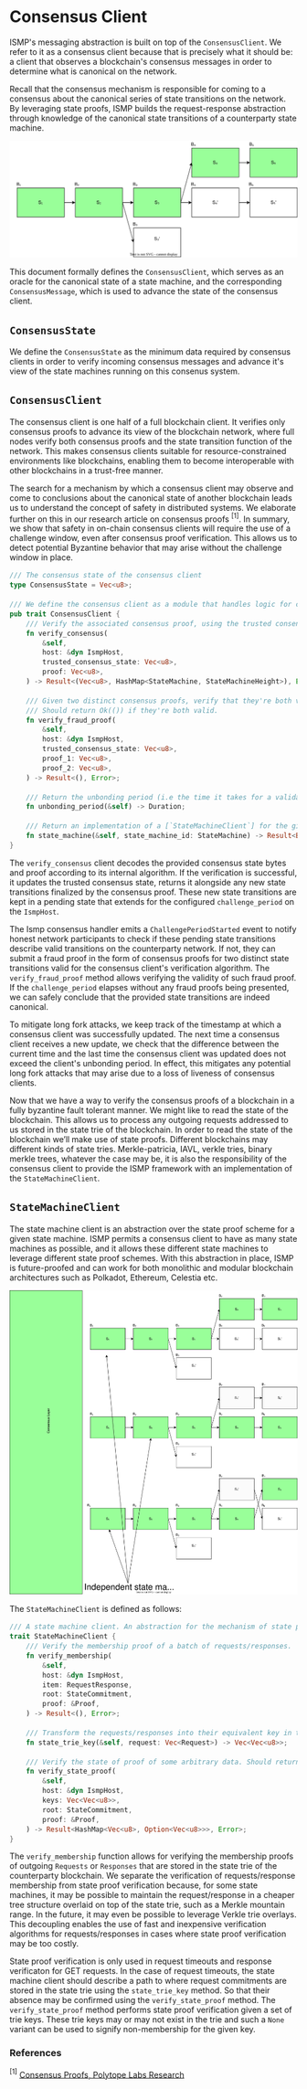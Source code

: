 # Consensus Client

ISMP's messaging abstraction is built on top of the `ConsensusClient`. We refer to it as a consensus client because that is precisely what it should be: a client that observes a blockchain's consensus messages in order to determine what is canonical on the network.

Recall that the consensus mechanism is responsible for coming to a consensus about the canonical series of state transitions on the network. By leveraging state proofs, ISMP builds the request-response abstraction through knowledge of the canonical state transitions of a counterparty state machine.

![consensus](./assets/consensus.svg)

This document formally defines the `ConsensusClient`, which serves as an oracle for the canonical state of a state machine, and the corresponding `ConsensusMessage`, which is used to advance the state of the consensus client.


## `ConsensusState`

We define the `ConsensusState` as the minimum data required by consensus clients in order to verify incoming consensus messages and advance it's view of the state machines running on this consenus system.


## `ConsensusClient`

The consensus client is one half of a full blockchain client. It verifies only consensus proofs to advance its view of the blockchain network, where full nodes verify both consensus proofs and the state transition function of the network. This makes consensus clients suitable for resource-constrained environments like blockchains, enabling them to become interoperable with other blockchains in a trust-free manner.

The search for a mechanism by which a consensus client may observe and come to conclusions about the canonical state of another blockchain leads us to understand the concept of safety in distributed systems. We elaborate further on this in our research article on consensus proofs $^{[1]}$. In summary, we show that safety in on-chain consensus clients will require the use of a challenge window, even after consensus proof verification. This allows us to detect potential Byzantine behavior that may arise without the challenge window in place.


```rust
/// The consensus state of the consensus client
type ConsensusState = Vec<u8>;

/// We define the consensus client as a module that handles logic for consensus & fraud proof verification,
pub trait ConsensusClient {
    /// Verify the associated consensus proof, using the trusted consensus state.
    fn verify_consensus(
        &self,
        host: &dyn IsmpHost,
        trusted_consensus_state: Vec<u8>,
        proof: Vec<u8>,
    ) -> Result<(Vec<u8>, HashMap<StateMachine, StateMachineHeight>), Error>;

    /// Given two distinct consensus proofs, verify that they're both valid and represent conflicting views of the network.
    /// Should return Ok(()) if they're both valid.
    fn verify_fraud_proof(
        &self,
        host: &dyn IsmpHost,
        trusted_consensus_state: Vec<u8>,
        proof_1: Vec<u8>,
        proof_2: Vec<u8>,
    ) -> Result<(), Error>;

    /// Return the unbonding period (i.e the time it takes for a validator's deposit to be unstaked from the network)
    fn unbonding_period(&self) -> Duration;

    /// Return an implementation of a [`StateMachineClient`] for the given state mahcine identifier. Return an error if the identifier is unknown.
    fn state_machine(&self, state_machine_id: StateMachine) -> Result<Box<dyn StateMachineClient>, Error>;
}
```

The `verify_consensus` client decodes the provided consensus state bytes and proof according to its internal algorithm. If the verification is successful, it updates the trusted consensus state, returns it alongside any new state transitions finalized by the consensus proof. These new state transitions are kept in a pending state that extends for the configured `challenge_period` on the `IsmpHost`.

The Ismp consensus handler emits a `ChallengePeriodStarted` event to notify honest network participants to check if these pending state transitions describe valid transitions on the counterparty network. If not, they can submit a fraud proof in the form of consensus proofs for two distinct state transitions valid for the consensus client's verification algorithm. The `verify_fraud_proof` method allows verifying the validity of such fraud proof. If the `challenge_period` elapses without any fraud proofs being presented, we can safely conclude that the provided state transitions are indeed canonical.

To mitigate long fork attacks, we keep track of the timestamp at which a consensus client was successfully updated. The next time a consensus client receives a new update, we check that the difference between the current time and the last time the consensus client was updated does not exceed the client's unbonding period. In effect, this mitigates any potential long fork attacks that may arise due to a loss of liveness of consensus clients.

Now that we have a way to verify the consensus proofs of a blockchain in a fully byzantine fault tolerant manner. We might like to read the state of the blockchain. This allows us to process any outgoing requests addressed to us stored in the state trie of the blockchain. In order to read the state of the blockchain we’ll make use of state proofs. Different blockchains may different kinds of state tries. Merkle-patricia, IAVL, verkle tries, binary merkle trees, whatever the case may be, it is also the responsibility of the consensus client to provide the ISMP framework with an implementation of the `StateMachineClient`.

## `StateMachineClient`

The state machine client is an abstraction over the state proof scheme for a given state machine. ISMP permits a consensus client to have as many state machines as possible, and it allows these different state machines to leverage different state proof schemes. With this abstraction in place, ISMP is future-proofed and can work for both monolithic and modular blockchain architectures such as Polkadot, Ethereum, Celestia etc. 

![state machines](./assets/state-machine.svg)

The `StateMachineClient` is defined as follows:

```rust
/// A state machine client. An abstraction for the mechanism of state proof verification for state machines.
trait StateMachineClient {
    /// Verify the membership proof of a batch of requests/responses.
    fn verify_membership(
        &self,
        host: &dyn IsmpHost,
        item: RequestResponse,
        root: StateCommitment,
        proof: &Proof,
    ) -> Result<(), Error>;

    /// Transform the requests/responses into their equivalent key in the state trie.
    fn state_trie_key(&self, request: Vec<Request>) -> Vec<Vec<u8>>;

    /// Verify the state of proof of some arbitrary data. Should return the verified data
    fn verify_state_proof(
        &self,
        host: &dyn IsmpHost,
        keys: Vec<Vec<u8>>,
        root: StateCommitment,
        proof: &Proof,
    ) -> Result<HashMap<Vec<u8>, Option<Vec<u8>>>, Error>;
}
```

The `verify_membership` function allows for verifying the membership proofs of outgoing `Requests` or `Responses` that are stored in the state trie of the counterparty blockchain. We separate the verification of requests/response membership from state proof verification because, for some state machines, it may be possible to maintain the request/response in a cheaper tree structure overlaid on top of the state trie, such as a Merkle mountain range. In the future, it may even be possible to leverage Verkle trie overlays. This decoupling enables the use of fast and inexpensive verification algorithms for requests/responses in cases where state proof verification may be too costly.

State proof verification is only used in request timeouts and response verificaton for GET requests. In the case of request timeouts, the state machine client should describe a path to where request commitments are stored in the state trie using the `state_trie_key` method. So that their absence may be confirmed using the `verify_state_proof` method. The `verify_state_proof` method performs state proof verification given a set of trie keys. These trie keys may or may not exist in the trie and such a `None` variant can be used to signify non-membership for the given key.

### References

$^{[1]}$ [Consensus Proofs, Polytope Labs Research](https://research.polytope.technology/consensus-proofs)